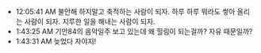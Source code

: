 
- 12:05:41 AM 불안해 하지말고 축적하는 사람이 되자. 하루 하루 뭐라도 쌓아 올리는 사람이 되자. 지루한 일을 해내는 사람이 되자.
- 1:43:25 AM 기안84의 음악일주 보고 있는데 왜 힐링이 되는걸까? 자유 때문일까?
- 1:43:31 AM 늦었다 자야지!